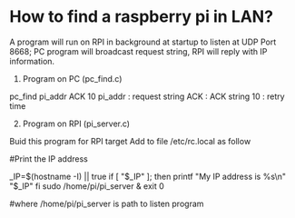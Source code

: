 
# How to find a raspberry pi in LAN?
A program will run on RPI in background at startup to listen at UDP Port 8668;
PC program will broadcast request string, RPI will reply with IP information.

1. Program on PC (pc_find.c)

pc_find pi_addr ACK 10 
	pi_addr : request string
	ACK	: ACK string
	10	: retry time

2. Program on RPI (pi_server.c)

Buid this program for RPI target
Add to file /etc/rc.local as follow

#Print the IP address

_IP=$(hostname -I) || true
if [ "$_IP" ]; then
  printf "My IP address is %s\n" "$_IP"
fi
sudo /home/pi/pi_server &
exit 0

#where /home/pi/pi_server is path to listen program 


